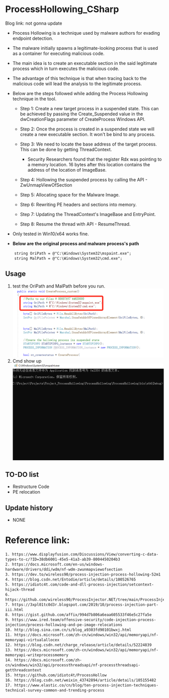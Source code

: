# ProcessHollowing_CSharp

Blog link: not gonna update

- Process Hollowing is a technique used by malware authors for evading endpoint detection. 
- The malware initially spawns a legitimate-looking process that is used as a container for executing malicious code. 
- The main idea is to create an executable section in the said legitimate process which in turn executes the malicious code. 
- The advantage of this technique is that when tracing back to the malicious code will lead the analysis to the legitimate process.

- Below are the steps followed while adding the Process Hollowing technique in the tool.

	- Step 1: Create a new target process in a suspended state. This can be achieved by passing the Create_Suspended value in the dwCreationFlags parameter of CreateProcess Windows API.
	- Step 2: Once the process is created in a suspended state we will create a new executable section. It won't be bind to any process. 
	- Step 3: We need to locate the base address of the target process. This can be done by getting ThreadContext.
		- Security Researchers found that the register Rdx was pointing to a memory location. 16 bytes after this location contains the address of the location of ImageBase.

	- Step 4: Hollowing the suspended process by calling the API - ZwUnmapViewOfSection
	- Step 5: Allocating space for the Malware Image.
	- Step 6: Rewriting PE headers and sections into memory.
	- Step 7: Updating the ThreadContext's ImageBase and EntryPoint.
	- Step 8: Resume the thread with API - ResumeThread.
	
- Only tested in Win10/x64 works fine.	
- **Below are the original process and malware process's path**
```
	string OriPath = @"C:\Windows\System32\mspaint.exe";
	string MalPath = @"C:\Windows\System32\cmd.exe";
```

## Usage 
1. test the OriPath and MalPath before you run.
	![avatar](https://raw.githubusercontent.com/Kara-4search/ProjectPics/main/ProcessHollowing_Path.png)
2. Cmd show up
	![avatar](https://raw.githubusercontent.com/Kara-4search/ProjectPics/main/ProcessHollowing_CMD.png)

## TO-DO list
- Restructure Code
- PE relocation

## Update history
- NONE

# Reference link:
	1. https://www.displayfusion.com/Discussions/View/converting-c-data-types-to-c/?ID=38db6001-45e5-41a3-ab39-8004450204b3
	2. https://docs.microsoft.com/en-us/windows-hardware/drivers/ddi/wdm/nf-wdm-zwunmapviewofsection
	3. https://dev.to/wireless90/process-injection-process-hollowing-52m1
	4. https://blog.csdn.net/Entodie/article/details/100526765
	5. https://idiotc4t.com/code-and-dll-process-injection/setcontext-hijack-thread
	6. https://github.com/wireless90/ProcessInjector.NET/tree/main/ProcessInjector/ProcessHollowing
	7. https://3xpl01tc0d3r.blogspot.com/2019/10/process-injection-part-iii.html
	8. https://gist.github.com/affix/994d7b806a6eaa605533f46e5c27fa5e
	9. https://www.ired.team/offensive-security/code-injection-process-injection/process-hollowing-and-pe-image-relocations
	10. http://blog.sina.com.cn/s/blog_a9303fd90101bwxj.html
	11. https://docs.microsoft.com/zh-cn/windows/win32/api/memoryapi/nf-memoryapi-virtualallocex
	12. https://blog.csdn.net/charge_release/article/details/52224839
	13. https://docs.microsoft.com/zh-cn/windows/win32/api/memoryapi/nf-memoryapi-writeprocessmemory
	14. https://docs.microsoft.com/zh-cn/windows/win32/api/processthreadsapi/nf-processthreadsapi-getthreadcontext
	15. https://github.com/idiotc4t/ProcessHollow
	16. https://blog.csdn.net/weixin_43742894/article/details/105155482
	17. https://www.elastic.co/cn/blog/ten-process-injection-techniques-technical-survey-common-and-trending-process
